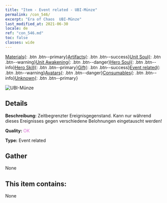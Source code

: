 ```yaml
---
title: "Item - Event related - UBI-​Münze"
permalink: /con_546/
excerpt: "Era of Chaos  UBI-​Münze"
last_modified_at: 2021-06-30
locale: de
ref: "con_546.md"
toc: false
classes: wide
---
```

 [Materials](/ItemsDE/){: .btn .btn--primary}[Artifacts](/ItemsDE/Artifacts/){: .btn .btn--success}[Unit Soul](/ItemsDE/UnitSoul/){: .btn .btn--warning}[Unit Awakening](/ItemsDE/UnitAwakening/){: .btn .btn--danger}[Hero Soul](/ItemsDE/HeroSoul/){: .btn .btn--info}[Hero Skill](/ItemsDE/HeroSkill/){: .btn .btn--primary}[Gift](/ItemsDE/Gift/){: .btn .btn--success}[Event related](/ItemsDE/Events/){: .btn .btn--warning}[Avatars](/ItemsDE/Avatars/){: .btn .btn--danger}[Consumables](/ItemsDE/Consumables/){: .btn .btn--info}[Unknown](/ItemsDE/Unknown/){: .btn .btn--primary}

 ![UBI-​Münze](/images/t/i_10032.png)

## Details
 **Beschreibung:** Zeitbegrenzter Ereignisgegenstand. Kann nur während dieses Ereignisses gegen verschiedene Belohnungen eingetauscht werden!

 **Quality:** <span style="color: #DA70D6">OK</span>

 **Type:** Event related

## Gather

  None

## This item contains:

  None

